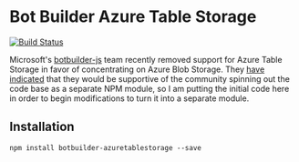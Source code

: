 # Bot Builder Azure Table Storage

[![Build Status](https://travis-ci.org/szul/botbuilder-azuretablestorage.svg?branch=master)](https://travis-ci.org/szul/botbuilder-azuretablestorage)

Microsoft's [botbuilder-js](https://github.com/Microsoft/botbuilder-js) team recently removed support for Azure Table Storage in favor of concentrating on Azure Blob Storage. They [have indicated](https://github.com/Microsoft/botbuilder-js/issues/277#issuecomment-414378519) that they would be supportive of the community spinning out the code base as a separate NPM module, so I am putting the initial code here in order to begin modifications to turn it into a separate module.

## Installation

    npm install botbuilder-azuretablestorage --save
